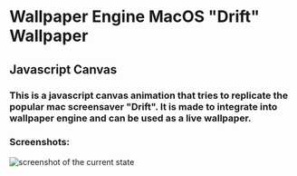 # Wallpaper Engine MacOS "Drift" Wallpaper

## Javascript Canvas

### This is a javascript canvas animation that tries to replicate the popular mac screensaver "Drift". It is made to integrate into wallpaper engine and can be used as a live wallpaper.

### Screenshots:

![screenshot of the current state](https://github.com/user-attachments/assets/a06b4a70-9aa8-4996-b667-5989566daef0)
